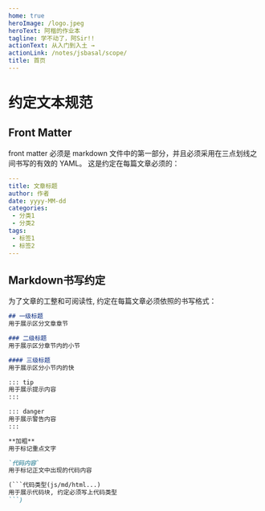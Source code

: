 ```yaml
---
home: true
heroImage: /logo.jpeg
heroText: 阿楷的作业本
tagline: 学不动了，阿Sir!!
actionText: 从入门到入土 →
actionLink: /notes/jsbasal/scope/
title: 首页
---
```


# 约定文本规范

## Front Matter

front matter 必须是 markdown 文件中的第一部分，并且必须采用在三点划线之间书写的有效的 YAML。 这是约定在每篇文章必须的：
```yaml
---
title: 文章标题
author: 作者
date: yyyy-MM-dd
categories:
 - 分类1
 - 分类2
tags:
 - 标签1
 - 标签2
---
```

## Markdown书写约定
为了文章的工整和可阅读性, 约定在每篇文章必须依照的书写格式：
```md
## 一级标题
用于展示区分文章章节

### 二级标题
用于展示区分章节内的小节

#### 三级标题
用于展示区分小节内的快

::: tip
用于展示提示内容
:::

::: danger
用于展示警告内容
:::

**加粗**
用于标记重点文字

`代码内容`
用于标记正文中出现的代码内容

(```代码类型(js/md/html...)
用于展示代码块, 约定必须写上代码类型
```)
```


